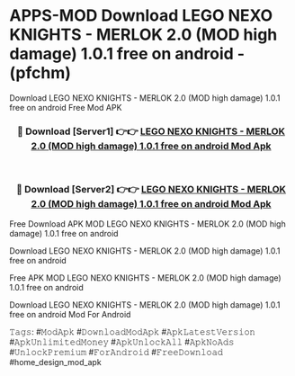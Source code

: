 # APPS-MOD Download LEGO NEXO KNIGHTS - MERLOK 2.0 (MOD high damage) 1.0.1 free on android - (pfchm)
Download LEGO NEXO KNIGHTS - MERLOK 2.0 (MOD high damage) 1.0.1 free on android Free Mod APK

<div align="center">
<h3>🔴 Download [Server1] 👉👉 <a href="https://apk-comot.site?title=LEGO_NEXO_KNIGHTS_-_MERLOK_2.0_(MOD_high_damage)_1.0.1_free_on_android">LEGO NEXO KNIGHTS - MERLOK 2.0 (MOD high damage) 1.0.1 free on android Mod Apk</a></h3><br>

<h3>🔴 Download [Server2] 👉👉 <a href="https://apk-comot.site?title=LEGO_NEXO_KNIGHTS_-_MERLOK_2.0_(MOD_high_damage)_1.0.1_free_on_android">LEGO NEXO KNIGHTS - MERLOK 2.0 (MOD high damage) 1.0.1 free on android Mod Apk</a></h3>
</div>


Free Download APK MOD LEGO NEXO KNIGHTS - MERLOK 2.0 (MOD high damage) 1.0.1 free on android

Download LEGO NEXO KNIGHTS - MERLOK 2.0 (MOD high damage) 1.0.1 free on android 

Free APK MOD LEGO NEXO KNIGHTS - MERLOK 2.0 (MOD high damage) 1.0.1 free on android 

Download LEGO NEXO KNIGHTS - MERLOK 2.0 (MOD high damage) 1.0.1 free on android Mod For Android

𝚃𝚊𝚐𝚜: #𝙼𝚘𝚍𝙰𝚙𝚔 #𝙳𝚘𝚠𝚗𝚕𝚘𝚊𝚍𝙼𝚘𝚍𝙰𝚙𝚔 #𝙰𝚙𝚔𝙻𝚊𝚝𝚎𝚜𝚝𝚅𝚎𝚛𝚜𝚒𝚘𝚗 #𝙰𝚙𝚔𝚄𝚗𝚕𝚒𝚖𝚒𝚝𝚎𝚍𝙼𝚘𝚗𝚎𝚢 #𝙰𝚙𝚔𝚄𝚗𝚕𝚘𝚌𝚔𝙰𝚕𝚕 #𝙰𝚙𝚔𝙽𝚘𝙰𝚍𝚜 #𝚄𝚗𝚕𝚘𝚌𝚔𝙿𝚛𝚎𝚖𝚒𝚞𝚖 #𝙵𝚘𝚛𝙰𝚗𝚍𝚛𝚘𝚒𝚍 #𝙵𝚛𝚎𝚎𝙳𝚘𝚠𝚗𝚕𝚘𝚊𝚍 #home_design_mod_apk